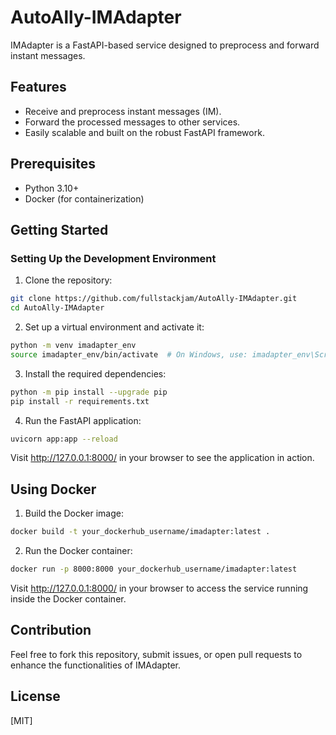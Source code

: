 # AutoAlly-IMAdapter

IMAdapter is a FastAPI-based service designed to preprocess and forward instant messages.

## Features
- Receive and preprocess instant messages (IM).
- Forward the processed messages to other services.
- Easily scalable and built on the robust FastAPI framework.

## Prerequisites
- Python 3.10+
- Docker (for containerization)

## Getting Started
### Setting Up the Development Environment
1. Clone the repository:

```bash
git clone https://github.com/fullstackjam/AutoAlly-IMAdapter.git
cd AutoAlly-IMAdapter
```
2. Set up a virtual environment and activate it:

```bash
python -m venv imadapter_env
source imadapter_env/bin/activate  # On Windows, use: imadapter_env\Scripts\activate
```
3. Install the required dependencies:

```bash
python -m pip install --upgrade pip
pip install -r requirements.txt
```
4. Run the FastAPI application:

```bash
uvicorn app:app --reload
```
Visit http://127.0.0.1:8000/ in your browser to see the application in action.

## Using Docker
1. Build the Docker image:

```bash
docker build -t your_dockerhub_username/imadapter:latest .
```
2. Run the Docker container:

```bash
docker run -p 8000:8000 your_dockerhub_username/imadapter:latest
```
Visit http://127.0.0.1:8000/ in your browser to access the service running inside the Docker container.

## Contribution
Feel free to fork this repository, submit issues, or open pull requests to enhance the functionalities of IMAdapter.

## License
[MIT]
